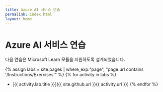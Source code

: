 ```yaml
---
title: Azure AI 서비스 연습
permalink: index.html
layout: home
---
```


# Azure AI 서비스 연습

다음 연습은 Microsoft Learn 모듈을 지원하도록 설계되었습니다.


{% assign labs = site.pages | where_exp:"page", "page.url contains '/Instructions/Exercises'" %} {% for activity in labs  %}
- [{{ activity.lab.title }}]({{ site.github.url }}{{ activity.url }}) {% endfor %}
